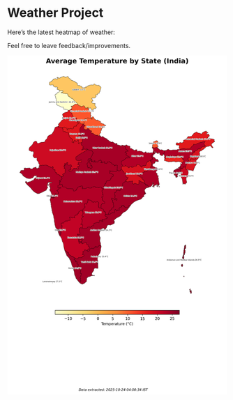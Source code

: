 # Weather Project

Here’s the latest heatmap of weather:

Feel free to leave feedback/improvements.

![India Heatmap](docs/assets/india_heatmap.png?v=FAAC8D)
